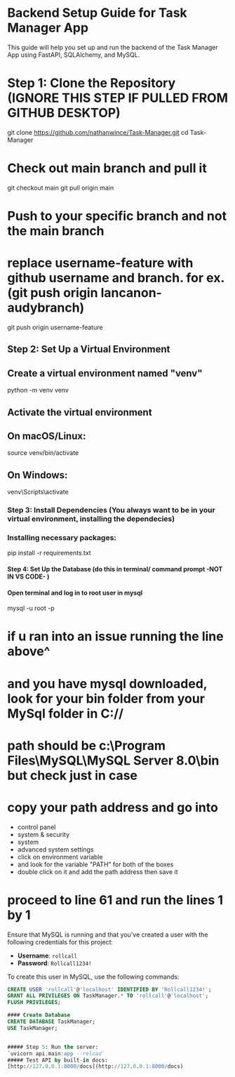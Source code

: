 # Backend Setup Guide for Task Manager App

This guide will help you set up and run the backend of the Task Manager App using FastAPI, SQLAlchemy, and MySQL.


# Step 1: Clone the Repository (IGNORE THIS STEP IF PULLED FROM GITHUB DESKTOP)
git clone https://github.com/nathanwince/Task-Manager.git
cd Task-Manager
# Check out main branch and pull it 
git checkout main
git pull origin main
# Push to your specific branch and not the main branch
# replace username-feature with github username and branch. for ex. (git push origin lancanon-audybranch)
git push origin username-feature


## Step 2:  Set Up a Virtual Environment

## Create a virtual environment named "venv" 
python -m venv venv
## Activate the virtual environment
## On macOS/Linux:
source venv/bin/activate
## On Windows:
venv\Scripts\activate


### Step 3: Install Dependencies (You always want to be in your virtual environment, installing the dependecies)


### Installing necessary packages:  
pip install -r requirements.txt


#### Step 4: Set Up the Database (do this in  terminal/ command prompt -NOT IN  VS CODE- )

#### Open terminal and log in to root user in mysql
mysql -u root -p
# if u ran into an issue running the line above^ 
# and you have mysql downloaded, look for your bin folder from your MySql folder in C://
# path should be c:\Program Files\MySQL\MySQL Server 8.0\bin but check just in case
# copy your path address and go into 
 - control panel
 - system & security
 - system 
 - advanced system settings
 - click on environment variable
 - and look for the variable "PATH" for both of the boxes
 - double click on it and add the path address then save it

 # proceed to line 61 and run the lines 1 by 1


Ensure that MySQL is running and that you’ve created a user with the following credentials for this project:

  - **Username**: `rollcall`
  - **Password**: `Rollcall1234!`

  To create this user in MySQL, use the following commands:

  ```sql
  CREATE USER 'rollcall'@'localhost' IDENTIFIED BY 'Rollcall1234!';
  GRANT ALL PRIVILEGES ON TaskManager.* TO 'rollcall'@'localhost';
  FLUSH PRIVILEGES;

#### Create Database
CREATE DATABASE TaskManager;
USE TaskManager;


##### Step 5: Run the server:
`uvicorn api.main:app --reload`
##### Test API by built-in docs:
[http://127.0.0.1:8000/docs](http://127.0.0.1:8000/docs)